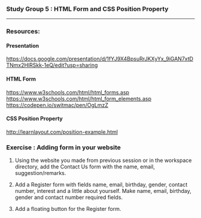 
### Study Group 5 : HTML Form and CSS Position Property
_____
### Resources:

#### Presentation
https://docs.google.com/presentation/d/1fYJ9X4BpsuRrJKXyYx_9iGAN7xtDTNmx2HlRSkk-1eQ/edit?usp=sharing

#### HTML Form
https://www.w3schools.com/html/html_forms.asp   
https://www.w3schools.com/html/html_form_elements.asp    
https://codepen.io/switmac/pen/OgLmzZ

#### CSS Position Property
http://learnlayout.com/position-example.html


### Exercise : Adding form in your website
1. Using the website you made from previous session or in the workspace directory, add the Contact Us form
 with the name, email, suggestion/remarks.

2. Add a Register form with fields name, email, birthday, gender, contact number, interest and a little about yourself.
Make name, email, birthday, gender and contact number required fields.

3. Add a floating button for the Register form.
